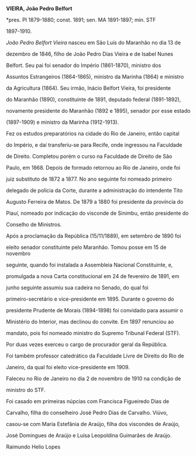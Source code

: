 **VIEIRA, João Pedro Belfort**



\*pres. PI 1879-1880; const. 1891; sen. MA 1891-1897; min. STF

1897-1910.



*João Pedro Belfort Vieira* nasceu em São Luís do Maranhão no dia 13 de

dezembro de 1846, filho de João Pedro Dias Vieira e de Isabel Nunes

Belfort. Seu pai foi senador do Império (1861-1870), ministro dos

Assuntos Estrangeiros (1864-1865), ministro da Marinha (1864) e ministro

da Agricultura (1864). Seu irmão, Inácio Belfort Vieira, foi presidente

do Maranhão (1890), constituinte de 1891, deputado federal (1891-1892),

novamente presidente do Maranhão (1892 e 1895), senador por esse estado

(1897-1909) e ministro da Marinha (1912-1913).



Fez os estudos preparatórios na cidade do Rio de Janeiro, então capital

do Império, e daí transferiu-se para Recife, onde ingressou na Faculdade

de Direito. Completou porém o curso na Faculdade de Direito de São

Paulo, em 1868. Depois de formado retornou ao Rio de Janeiro, onde foi

juiz substituto de 1872 a 1877. No ano seguinte foi nomeado primeiro

delegado de polícia da Corte, durante a administração do intendente Tito

Augusto Ferreira de Matos. De 1879 a 1880 foi presidente da província do

Piauí, nomeado por indicação do visconde de Sinimbu, então presidente do

Conselho de Ministros.



Após a proclamação da República (15/11/1889), em setembro de 1890 foi

eleito senador constituinte pelo Maranhão. Tomou posse em 15 de novembro

seguinte, quando foi instalada a Assembleia Nacional Constituinte, e,

promulgada a nova Carta constitucional em 24 de fevereiro de 1891, em

junho seguinte assumiu sua cadeira no Senado, do qual foi

primeiro-secretário e vice-presidente em 1895. Durante o governo do

presidente Prudente de Morais (1894-1898) foi convidado para assumir o

Ministério do Interior, mas declinou do convite. Em 1897 renunciou ao

mandato, pois foi nomeado ministro do Supremo Tribunal Federal (STF).

Por duas vezes exerceu o cargo de procurador geral da República.



Foi também professor catedrático da Faculdade Livre de Direito do Rio de

Janeiro, da qual foi eleito vice-presidente em 1909.



Faleceu no Rio de Janeiro no dia 2 de novembro de 1910 na condição de

ministro do STF.



Foi casado em primeiras núpcias com Francisca Figueiredo Dias de

Carvalho, filha do conselheiro José Pedro Dias de Carvalho. Viúvo,

casou-se com Maria Estefânia de Araújo, filha dos viscondes de Araújo,

José Domingues de Araújo e Luísa Leopoldina Guimarães de Araújo.



Raimundo Helio Lopes



